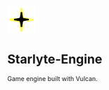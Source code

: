 ![Branding](https://github.com/TheMrSnoop/Starlyte-Engine/blob/main/Starlight-Small.png)

# Starlyte-Engine

Game engine built with Vulcan.

